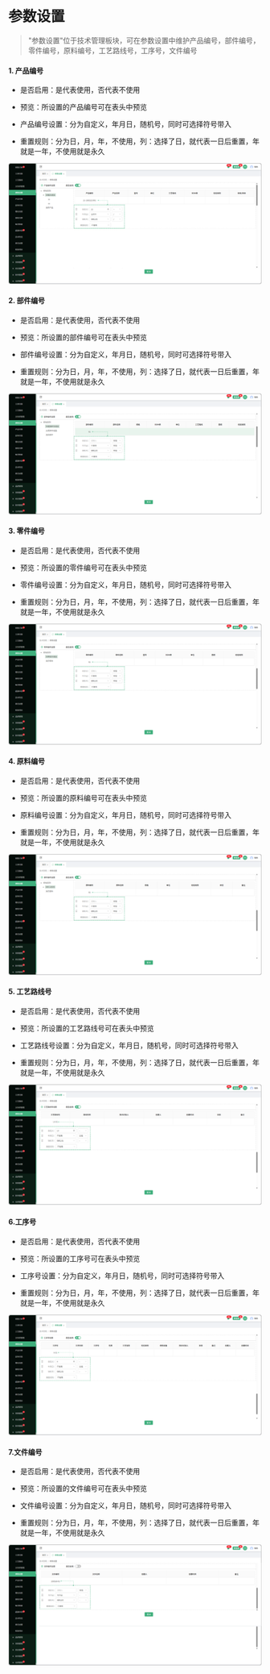 # 参数设置

> "参数设置"位于技术管理板块，可在参数设置中维护产品编号，部件编号，零件编号，原料编号，工艺路线号，工序号，文件编号

#### 1. 产品编号

* 是否启用：是代表使用，否代表不使用

* 预览：所设置的产品编号可在表头中预览

* 产品编号设置：分为自定义，年月日，随机号，同时可选择符号带入

* 重置规则：分为日，月，年，不使用，列：选择了日，就代表一日后重置，年就是一年，不使用就是永久

![如图所示](../file/cs-cpbh.png)


#### 2. 部件编号

* 是否启用：是代表使用，否代表不使用

* 预览：所设置的部件编号可在表头中预览

* 部件编号设置：分为自定义，年月日，随机号，同时可选择符号带入

* 重置规则：分为日，月，年，不使用，列：选择了日，就代表一日后重置，年就是一年，不使用就是永久

![如图所示](../file/cs-bjbh.png)


#### 3. 零件编号

* 是否启用：是代表使用，否代表不使用

* 预览：所设置的零件编号可在表头中预览

* 零件编号设置：分为自定义，年月日，随机号，同时可选择符号带入

* 重置规则：分为日，月，年，不使用，列：选择了日，就代表一日后重置，年就是一年，不使用就是永久

![如图所示](../file/cs-ljbh.png)



#### 4. 原料编号

* 是否启用：是代表使用，否代表不使用

* 预览：所设置的原料编号可在表头中预览

* 原料编号设置：分为自定义，年月日，随机号，同时可选择符号带入

* 重置规则：分为日，月，年，不使用，列：选择了日，就代表一日后重置，年就是一年，不使用就是永久

![如图所示](../file/cs-ylbh.png)




#### 5. 工艺路线号

* 是否启用：是代表使用，否代表不使用

* 预览：所设置的工艺路线号可在表头中预览

* 工艺路线号设置：分为自定义，年月日，随机号，同时可选择符号带入

* 重置规则：分为日，月，年，不使用，列：选择了日，就代表一日后重置，年就是一年，不使用就是永久

![如图所示](../file/cs-gylxbh.png)



#### 6.工序号

* 是否启用：是代表使用，否代表不使用

* 预览：所设置的工序号可在表头中预览

* 工序号设置：分为自定义，年月日，随机号，同时可选择符号带入

* 重置规则：分为日，月，年，不使用，列：选择了日，就代表一日后重置，年就是一年，不使用就是永久

![如图所示](../file/cs-gxhsz.png)



#### 7.文件编号

* 是否启用：是代表使用，否代表不使用

* 预览：所设置的文件编号可在表头中预览

* 文件编号设置：分为自定义，年月日，随机号，同时可选择符号带入

* 重置规则：分为日，月，年，不使用，列：选择了日，就代表一日后重置，年就是一年，不使用就是永久

![如图所示](../file/cs-wjbh.png)
